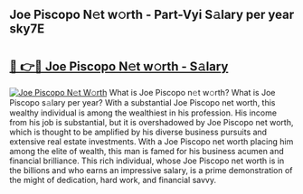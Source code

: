 ## Joe Piscopo N𝚎t w𝚘rth - Part-Vyi S𝚊lary per year sky7E

# <h2><a href="http://gc1givt.nevu.top/?p=Joe+Piscopo">🔗 👉🔴 Joe Piscopo N𝚎t w𝚘rth - S𝚊lary</a></h2>

[![Joe Piscopo N𝚎t W𝚘rth](https://i.imgur.com/Oavwk0R.jpeg)](http://gc1givt.nevu.top/?p=Joe+Piscopo)
What is Joe Piscopo n𝚎t w𝚘rth? What is Joe Piscopo s𝚊lary per year?
With a substantial Joe Piscopo net worth, this wealthy individual is among the wealthiest in his profession. His income from his job is substantial, but it is overshadowed by Joe Piscopo net worth, which is thought to be amplified by his diverse business pursuits and extensive real estate investments. With a Joe Piscopo net worth placing him among the elite of wealth, this man is famed for his business acumen and financial brilliance. This rich individual, whose Joe Piscopo net worth is in the billions and who earns an impressive salary, is a prime demonstration of the might of dedication, hard work, and financial savvy.
